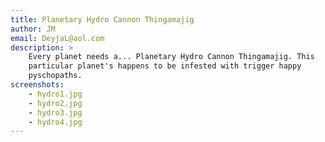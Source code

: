 ```yaml
---
title: Planetary Hydro Cannon Thingamajig
author: JM
email: DeyjaL@aol.com
description: >
    Every planet needs a... Planetary Hydro Cannon Thingamajig. This
    particular planet's happens to be infested with trigger happy
    pyschopaths.
screenshots:
    - hydro1.jpg
    - hydro2.jpg
    - hydro3.jpg
    - hydro4.jpg
---
```

